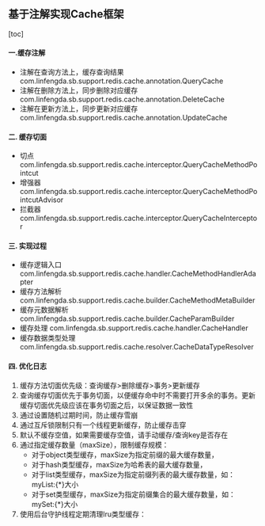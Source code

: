 ## 基于注解实现Cache框架
[toc]

#### 一.缓存注解
* 注解在查询方法上，缓存查询结果
com.linfengda.sb.support.redis.cache.annotation.QueryCache
* 注解在删除方法上，同步删除对应缓存
com.linfengda.sb.support.redis.cache.annotation.DeleteCache
* 注解在更新方法上，同步更新对应缓存
com.linfengda.sb.support.redis.cache.annotation.UpdateCache

#### 二. 缓存切面
* 切点
com.linfengda.sb.support.redis.cache.interceptor.QueryCacheMethodPointcut
* 增强器
com.linfengda.sb.support.redis.cache.interceptor.QueryCacheMethodPointcutAdvisor
* 拦截器
com.linfengda.sb.support.redis.cache.interceptor.QueryCacheInterceptor

#### 三. 实现过程
* 缓存逻辑入口
com.linfengda.sb.support.redis.cache.handler.CacheMethodHandlerAdapter
* 缓存方法解析
com.linfengda.sb.support.redis.cache.builder.CacheMethodMetaBuilder
* 缓存元数据解析
com.linfengda.sb.support.redis.cache.builder.CacheParamBuilder
* 缓存处理
com.linfengda.sb.support.redis.cache.handler.CacheHandler
* 缓存数据类型处理
com.linfengda.sb.support.redis.cache.resolver.CacheDataTypeResolver

#### 四. 优化日志
1. 缓存方法切面优先级：查询缓存>删除缓存>事务>更新缓存
2. 查询缓存切面优先于事务切面，以便缓存命中时不需要打开多余的事务。更新缓存切面优先级应该在事务切面之后，以保证数据一致性
3. 通过设置随机过期时间，防止缓存雪崩
4. 通过互斥锁限制只有一个线程更新缓存，防止缓存击穿
5. 默认不缓存空值，如果需要缓存空值，请手动缓存/查询key是否存在
6. 通过指定缓存数量（maxSize），限制缓存规模：
    * 对于object类型缓存，maxSize为指定前缀的最大缓存数量，
    * 对于hash类型缓存，maxSize为哈希表的最大缓存数量，
    * 对于list类型缓存，maxSize为指定前缀列表的最大缓存数量，如：myList:{*}大小
    * 对于set类型缓存，maxSize为指定前缀集合的最大缓存数量，如：mySet:{*}大小
7. 使用后台守护线程定期清理lru类型缓存：